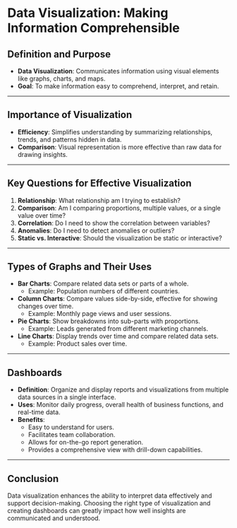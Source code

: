 # Data Visualization: Making Information Comprehensible

## **Definition and Purpose**
- **Data Visualization**: Communicates information using visual elements like graphs, charts, and maps.
- **Goal**: To make information easy to comprehend, interpret, and retain.

---

## **Importance of Visualization**
- **Efficiency**: Simplifies understanding by summarizing relationships, trends, and patterns hidden in data.
- **Comparison**: Visual representation is more effective than raw data for drawing insights.

---

## **Key Questions for Effective Visualization**
1. **Relationship**: What relationship am I trying to establish?
2. **Comparison**: Am I comparing proportions, multiple values, or a single value over time?
3. **Correlation**: Do I need to show the correlation between variables?
4. **Anomalies**: Do I need to detect anomalies or outliers?
5. **Static vs. Interactive**: Should the visualization be static or interactive?

---

## **Types of Graphs and Their Uses**
- **Bar Charts**: Compare related data sets or parts of a whole.
  - Example: Population numbers of different countries.
- **Column Charts**: Compare values side-by-side, effective for showing changes over time.
  - Example: Monthly page views and user sessions.
- **Pie Charts**: Show breakdowns into sub-parts with proportions.
  - Example: Leads generated from different marketing channels.
- **Line Charts**: Display trends over time and compare related data sets.
  - Example: Product sales over time.

---

## **Dashboards**
- **Definition**: Organize and display reports and visualizations from multiple data sources in a single interface.
- **Uses**: Monitor daily progress, overall health of business functions, and real-time data.
- **Benefits**:
  - Easy to understand for users.
  - Facilitates team collaboration.
  - Allows for on-the-go report generation.
  - Provides a comprehensive view with drill-down capabilities.

---

## **Conclusion**
Data visualization enhances the ability to interpret data effectively and support decision-making. Choosing the right type of visualization and creating dashboards can greatly impact how well insights are communicated and understood.

